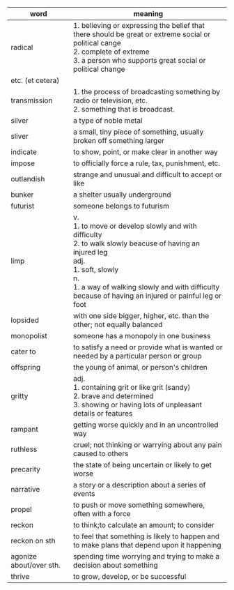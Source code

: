 
| word                    | meaning                                                                                                                                                                                                                                                               |
| ----------------------- | --------------------------------------------------------------------------------------------------------------------------------------------------------------------------------------------------------------------------------------------------------------------- |
| radical                 | 1. believing or expressing the belief that there should be great or extreme social or political cange <br/> 2. complete of extreme <br/> 3. a person who supports great social or political change                                                                    |
| etc. (et cetera)        |                                                                                                                                                                                                                                                                       |
| transmission            | 1. the process of broadcasting something by radio or television, etc. <br/> 2. something that is broadcast.                                                                                                                                                           |
| silver                  | a type of noble metal                                                                                                                                                                                                                                                 |
| sliver                  | a small, tiny piece of something, usually broken off something larger                                                                                                                                                                                                 |
| indicate                | to show, point, or make clear in another way                                                                                                                                                                                                                          |
| impose                  | to officially force a rule, tax, punishment, etc.                                                                                                                                                                                                                     |
| outlandish              | strange and unusual and difficult to accept or like                                                                                                                                                                                                                   |
| bunker                  | a shelter usually underground                                                                                                                                                                                                                                         |
| futurist                | someone belongs to futurism                                                                                                                                                                                                                                           |
| limp                    | v. <br/> 1. to move or develop slowly and with difficulty <br/> 2. to walk slowly beacuse of having an injured leg <br/> adj. <br/> 1. soft, slowly <br/> n. <br/> 1. a way of walking slowly and with difficulty because of having an injured or painful leg or foot |
| lopsided                | with one side bigger, higher, etc. than the other; not equally balanced                                                                                                                                                                                               |
| monopolist              | someone has a monopoly in one business                                                                                                                                                                                                                                |
| cater to                | to satisfy a need or provide what is wanted or needed by a particular person or group                                                                                                                                                                                 |
| offspring               | the young of animal, or  person's children                                                                                                                                                                                                                            |
| gritty                  | adj. <br/> 1. containing grit or like grit (sandy) <br/> 2. brave and determined <br/> 3. showing or having lots of unpleasant details or features                                                                                                                    |
| rampant                 | getting worse quickly and in an uncontrolled way                                                                                                                                                                                                                      |
| ruthless                | cruel; not thinking or warrying about any pain caused to others                                                                                                                                                                                                       |
| precarity               | the state of being uncertain or likely to get worse                                                                                                                                                                                                                   |
| narrative               | a story or a description about a series of events                                                                                                                                                                                                                     |
| propel                  | to push or move something somewhere, often with a force                                                                                                                                                                                                               |
| reckon                  | to think;to calculate an amount; to consider                                                                                                                                                                                                                          |
| reckon on sth           | to feel that something is likely to happen and to make plans that depend upon it happening                                                                                                                                                                            |
| agonize about/over sth. | spending time worrying and trying to make a decision about something                                                                                                                                                                                                  |
| thrive                  | to grow, develop, or be successful                                                                                                                                                                                                                                    |